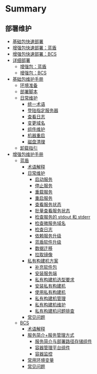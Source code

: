 # Summary

## 部署维护

* [基础包快速部署](产品白皮书/基础包安装/多机部署/quick_install.md)
* [增强包快速部署：蓝盾](产品白皮书/增强包安装/部署安装/CI-start.md)
* [增强包快速部署：BCS](产品白皮书/增强包安装/部署安装/BCS-start.md)
* [详细部署]()
    * [增强包：蓝盾](产品白皮书/增强包安装/部署安装/CI-V2.md)
    * [增强包：BCS](产品白皮书/增强包安装/部署安装/BCS-V2.md)
* [基础包维护手册]()
    * [环境准备](产品白皮书/基础包安装/环境准备/get_ready.md)
    * [部署脚本](产品白皮书/部署脚本/intro.md)
    * [日常维护]()
        * [统一术语](产品白皮书/维护手册/日常维护/maintain.md)
        * [登陆指定服务器](产品白皮书/维护手册/日常维护/login_srv.md)
        * [查看日志](产品白皮书/维护手册/日常维护/logs.md)
        * [变更域名](产品白皮书/维护手册/日常维护/change_domain.md)
        * [组件维护](产品白皮书/维护手册/日常维护/start_stop.md)
        * [机器重启](产品白皮书/维护手册/日常维护/host_reboot.md)
        * [磁盘清理](产品白皮书/维护手册/日常维护/disk_clean.md)
    * [卸载指引](产品白皮书/卸载指引/uninstall.md)
* [增强包维护手册]()
    * [蓝盾]()
        * [术语解释](产品白皮书/维护手册/增强包/蓝盾/Term.md)
        * [日常维护]()
            * [启动服务](产品白皮书/维护手册/增强包/蓝盾/Start_service.md)
            * [停止服务](产品白皮书/维护手册/增强包/蓝盾/Stop_service.md)
            * [重载服务](产品白皮书/维护手册/增强包/蓝盾/Overload_service.md)
            * [重启服务](产品白皮书/维护手册/增强包/蓝盾/Restart_service.md)
            * [查看服务状态](产品白皮书/维护手册/增强包/蓝盾/Service_status.md)
            * [批量查看服务状态](产品白皮书/维护手册/增强包/蓝盾/Service_status_bulk.md)
            * [检查服务的 stdout 和 stderr](产品白皮书/维护手册/增强包/蓝盾/Stdout_stderr.md)
            * [检查微服务域名](产品白皮书/维护手册/增强包/蓝盾/Microservice_domainname.md)
            * [检查日志](产品白皮书/维护手册/增强包/蓝盾/Check_log.md)
            * [依赖服务升级](产品白皮书/维护手册/增强包/蓝盾/Service_upgrade.md)
            * [蓝盾软件升级](产品白皮书/维护手册/增强包/蓝盾/Software_upgrade.md)
            * [数据迁移](产品白皮书/维护手册/增强包/蓝盾/Data_migration.md)
            * [拉取镜像](产品白皮书/维护手册/增强包/蓝盾/Pull_mirror.md)
        * [私有构建机方案]()
            * [补充软件包](产品白皮书/维护手册/增强包/蓝盾/Software_package.md)
            * [安装服务端](产品白皮书/维护手册/增强包/蓝盾/Install_server.md)
            * [私有构建机选型要求](产品白皮书/维护手册/增强包/蓝盾/Machine_requirements.md)
            * [安装私有构建机](产品白皮书/维护手册/增强包/蓝盾/Install_machine.md)
            * [使用私有构建机](产品白皮书/维护手册/增强包/蓝盾/Use_machine.md)
            * [私有构建机管理](产品白皮书/维护手册/增强包/蓝盾/Management_machine.md)
            * [私有构建机维护](产品白皮书/维护手册/增强包/蓝盾/Maintain_machine.md)
            * [私有构建机问题排查](产品白皮书/维护手册/增强包/蓝盾/Check_machine.md)
        * [常见问题](产品白皮书/维护手册/增强包/蓝盾/FAQ.md)
    * [BCS]()
        * [术语解释](产品白皮书/维护手册/增强包/BCS/Term.md)
        * [服务简介+服务管理方式]()
            * [服务简介与部署路径存储组件](产品白皮书/维护手册/增强包/BCS/Service.md)
            * [容器管理平台组件](产品白皮书/维护手册/增强包/BCS/Components.md)
            * [容器监控](产品白皮书/维护手册/增强包/BCS/Monitor.md)
        * [常用环境变量](产品白皮书/维护手册/增强包/BCS/Env_variable.md)
        * [常见问题](产品白皮书/维护手册/增强包/BCS/FAQ.md)